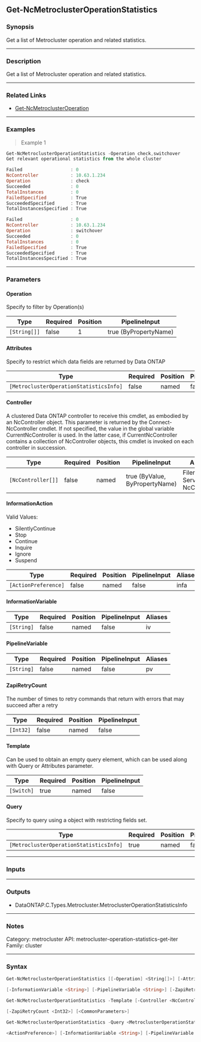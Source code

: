 Get-NcMetroclusterOperationStatistics
-------------------------------------

### Synopsis
Get a list of Metrocluster operation and related statistics.

---

### Description

Get a list of Metrocluster operation and related statistics.

---

### Related Links
* [Get-NcMetroclusterOperation](Get-NcMetroclusterOperation)

---

### Examples
> Example 1

```PowerShell
Get-NcMetroclusterOperationStatistics -Operation check,switchover
Get relevant operational statistics from the whole cluster

Failed                  : 0
NcController            : 10.63.1.234
Operation               : check
Succeeded               : 0
TotalInstances          : 0
FailedSpecified         : True
SucceededSpecified      : True
TotalInstancesSpecified : True

Failed                  : 0
NcController            : 10.63.1.234
Operation               : switchover
Succeeded               : 0
TotalInstances          : 0
FailedSpecified         : True
SucceededSpecified      : True
TotalInstancesSpecified : True

```

---

### Parameters
#### **Operation**
Specify to filter by Operation(s)

|Type        |Required|Position|PipelineInput        |
|------------|--------|--------|---------------------|
|`[String[]]`|false   |1       |true (ByPropertyName)|

#### **Attributes**
Specify to restrict which data fields are returned by Data ONTAP

|Type                                   |Required|Position|PipelineInput|
|---------------------------------------|--------|--------|-------------|
|`[MetroclusterOperationStatisticsInfo]`|false   |named   |false        |

#### **Controller**
A clustered Data ONTAP controller to receive this cmdlet, as embodied by an NcController object.  This parameter is returned by the Connect-NcController cmdlet.  If not specified, the value in the global variable CurrentNcController is used.  In the latter case, if CurrentNcController contains a collection of NcController objects, this cmdlet is invoked on each controller in succession.

|Type              |Required|Position|PipelineInput                 |Aliases                          |
|------------------|--------|--------|------------------------------|---------------------------------|
|`[NcController[]]`|false   |named   |true (ByValue, ByPropertyName)|Filer<br/>Server<br/>NcController|

#### **InformationAction**

Valid Values:

* SilentlyContinue
* Stop
* Continue
* Inquire
* Ignore
* Suspend

|Type                |Required|Position|PipelineInput|Aliases|
|--------------------|--------|--------|-------------|-------|
|`[ActionPreference]`|false   |named   |false        |infa   |

#### **InformationVariable**

|Type      |Required|Position|PipelineInput|Aliases|
|----------|--------|--------|-------------|-------|
|`[String]`|false   |named   |false        |iv     |

#### **PipelineVariable**

|Type      |Required|Position|PipelineInput|Aliases|
|----------|--------|--------|-------------|-------|
|`[String]`|false   |named   |false        |pv     |

#### **ZapiRetryCount**
The number of times to retry commands that return with errors that may succeed after a retry

|Type     |Required|Position|PipelineInput|
|---------|--------|--------|-------------|
|`[Int32]`|false   |named   |false        |

#### **Template**
Can be used to obtain an empty query element, which can be used along with Query or Attributes parameter.

|Type      |Required|Position|PipelineInput|
|----------|--------|--------|-------------|
|`[Switch]`|true    |named   |false        |

#### **Query**
Specify to query using a object with restricting fields set.

|Type                                   |Required|Position|PipelineInput|
|---------------------------------------|--------|--------|-------------|
|`[MetroclusterOperationStatisticsInfo]`|true    |named   |false        |

---

### Inputs

---

### Outputs
* DataONTAP.C.Types.Metrocluster.MetroclusterOperationStatisticsInfo

---

### Notes
Category: metrocluster
API: metrocluster-operation-statistics-get-iter
Family: cluster

---

### Syntax
```PowerShell
Get-NcMetroclusterOperationStatistics [[-Operation] <String[]>] [-Attributes <MetroclusterOperationStatisticsInfo>] [-Controller <NcController[]>] [-InformationAction <ActionPreference>] 
```
```PowerShell
[-InformationVariable <String>] [-PipelineVariable <String>] [-ZapiRetryCount <Int32>] [<CommonParameters>]
```
```PowerShell
Get-NcMetroclusterOperationStatistics -Template [-Controller <NcController[]>] [-InformationAction <ActionPreference>] [-InformationVariable <String>] [-PipelineVariable <String>] 
```
```PowerShell
[-ZapiRetryCount <Int32>] [<CommonParameters>]
```
```PowerShell
Get-NcMetroclusterOperationStatistics -Query <MetroclusterOperationStatisticsInfo> [-Attributes <MetroclusterOperationStatisticsInfo>] [-Controller <NcController[]>] [-InformationAction 
```
```PowerShell
<ActionPreference>] [-InformationVariable <String>] [-PipelineVariable <String>] [-ZapiRetryCount <Int32>] [<CommonParameters>]
```
